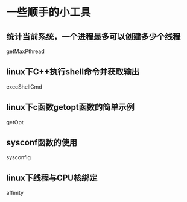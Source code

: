 # 一些顺手的小工具

## 统计当前系统，一个进程最多可以创建多少个线程
getMaxPthread

## linux下C++执行shell命令并获取输出
execShellCmd

## linux下c函数getopt函数的简单示例
getOpt

## sysconf函数的使用
sysconfig

## linux下线程与CPU核绑定
affinity